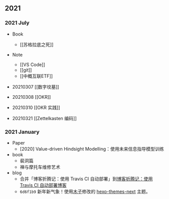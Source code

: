 
## 2021

### 2021 July

- Book
	- [[苏格拉底之死]]
- Note
	- [[VS Code]]
	- [[git]]
	- [[中概互联ETF]]

- 20210307 [[数字坟墓]]
- 20210308 [[OKR]]
- 20210310 [[OKR 实践]]
- 20210321 [[Zettelkasten 编码]]

### 2021 January

- Paper
	- [2020] Value-driven Hindsight Modelling：使用未来信息指导模型训练
- book
 	- 裴洞篇
  	- 禅与摩托车维修艺术
- blog
  	- 合并「博客折腾记：使用 Travis CI 自动部署」到[博客折腾记：使用 Travis CI 自动部署博客](/post/use-travis-ci-to-auto-build-blog.html)
  	- `6d6f1b9` 新年新气象！使用[木子](https://blog.k8s.li/)修改的 [hexo-themes-next](https://github.com/muzi502/blog) 主题。